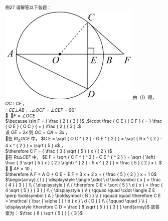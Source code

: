 例27 请解答以下各题：
![](<../../qs_image_DB/专题3-6__圆的综合（27类题型）（解析版）/437ba3ffcfe5665ece2e4b200961d3ffd57faae8eb20317f79e9bcbb21cb76af.jpg>)
由（1）得， $O C \bot C F$ ，  
$\therefore C E \bot A B$ ，$. \angle O C F = \angle C E F = 9 0 ^ { \circ }$   
 $. \angle F = \angle O C E$   
$\because \sin F = { \frac { 2 } { 3 } }$ ,$\cdot \frac { C E } { C F } { = } \frac { O E } { O C } { = } \frac { 2 } { 3 } .$   
设 $O E = 2 x$ 则 $O C = O A = 3 x$ ，  
在 $\mathrm { R t } _ { \Delta } O C E$ 中， $C E = \sqrt { O C ^ { 2 } - O E ^ { 2 } } = \sqrt { 9 x ^ { 2 } - 4 x ^ { 2 } } = \sqrt { 5 } x$ ，  
$\therefore C F = { \frac { 3 { \sqrt { 5 } } x } { 2 } }$   
在 $\mathrm { R t } \triangle C E F$ 中， $E F = \sqrt { C F ^ { ^ 2 } - C E ^ { ^ 2 } } = \sqrt { \left( \frac { 3 \sqrt { 5 } x } { 2 } \right) ^ { 2 } - 5 x ^ { 2 } } = \frac { 5 } { 2 } x \ .$   
 $\cdot \ A F = 1 0$ ，  
$\therefore A F = A O + O E + E F = 3 x + 2 x + { \frac { 5 } { 2 } } x = 1 0$
$\begin{array} { l } { \displaystyle \langle \cdot \ d \boldsymbol { x } = \frac { 4 } { 3 } } \\ { \displaystyle } \\ { \therefore C E = \sqrt { 5 } \ d { x } = \frac { 4 \sqrt { 5 } } { 3 } } \\ { \displaystyle } \\ { \qquad \quad \cdot \langle Z E \perp \boldsymbol { A } \boldsymbol { B } } \\ { \qquad \quad \therefore C E = \mathcal { \bar { \alpha } } \ d { x } \ d { D } } \\ { \qquad \quad } \\ { \displaystyle \therefore C D = \frac { 8 \sqrt { 5 } } { 3 } } \end{array}$ 故答案为： $\frac { 8 { \sqrt { 5 } } } { 3 }$
